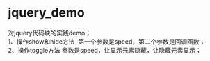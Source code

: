 # jquery_demo
对jquery代码块的实践demo；<br/>
1、操作show和hide方法  第一个参数是speed，第二个参数是回调函数；<br/>
2、操作toggle方法 参数是speed，让显示元素隐藏，让隐藏元素显示；<br/>

